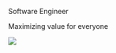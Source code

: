 Software Engineer

Maximizing value for everyone

<a href="mailto:dharana7723@gmail.com"><img src="https://img.shields.io/badge/Gmail-d14836?style=flat-square&logo=Gmail&logoColor=white&link=mailto:dharana7723@gmail.com"></a>
<br><br>

<br><br>
